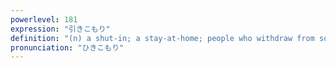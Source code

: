 ```yaml
---
powerlevel: 181
expression: "引きこもり"
definition: "(n) a shut-in; a stay-at-home; people who withdraw from society (e.g. retire to the country); social withdrawal; shunning other people; (P)"
pronunciation: "ひきこもり"
---
```


